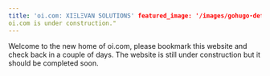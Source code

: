 ```yaml
---
title: 'oi.com: XIΞLΞVAN SOLUTIONS' featured_image: '/images/gohugo-default-sample-hero-image.jpg' description: "
oi.com is under construction."
---
```


Welcome to the new home of oi.com, please bookmark this website and check back in a couple of days. The website is still
under construction but it should be completed soon.
